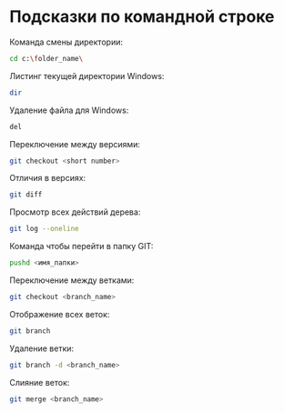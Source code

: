# Подсказки по командной строке

Команда смены директории:
```sh
cd c:\folder_name\
```

Листинг текущей директории Windows:
```sh
dir
```
Удаление файла для Windows:
```sh
del
```

Переключение между версиями:
```sh
git checkout <short number>
```
Отличия в версиях:
```sh
git diff
```
Просмотр всех действий дерева: 
```sh
git log --oneline
```

Команда чтобы перейти в папку GIT:
```sh
pushd <имя_папки>
```
Переключение между ветками: 
```sh
git checkout <branch_name>
```
Отображение всех веток:
```sh
git branch
```
Удаление ветки:
```sh
git branch -d <branch_name>
```
Слияние веток:
```sh
git merge <branch_name>
```
